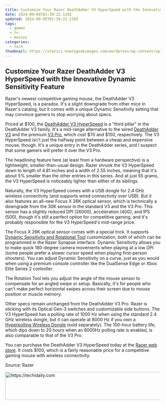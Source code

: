 ```yaml
---
title: Customize Your Razer DeathAdder V3 HyperSpeed with the Innovative Dynamic Sensitivity Feature
date: 2024-09-04T01:39:22.119Z
updated: 2024-09-05T01:39:22.119Z
tags:
  - games
  - tv
  - movies
categories:
  - tech
thumbnail: https://static1.howtogeekimages.com/wordpress/wp-content/uploads/2024/06/55.jpg
---
```


## Customize Your Razer DeathAdder V3 HyperSpeed with the Innovative Dynamic Sensitivity Feature

Razer's newest competitive gaming mouse, the DeathAdder V3 HyperSpeed, is a paradox. It's a slight downgrade from other mice in Razer's catalog, but it comes with a unique Dynamic Sensitivity setting that may convince gamers to stop worrying about specs.

 Priced at $100, the [DeathAdder V3 HyperSpeed](https://razer.a9yw.net/c/156932/642901/10229?subId1=UUhtgUeUpU2003746&subId2=ehtg&u=https%3A%2F%2Fwww.razer.com%2Fgaming-mice%2Frazer-deathadder-v3-hyperspeed%2FRZ01-05140100-R3U1) is a "third pillar" in the DeathAdder V3 family. It's a mid-range alternative to the wired [DeathAdder V3](https://razer.a9yw.net/c/156932/642901/10229?subId1=UUhtgUeUpU2003746&subId2=ehtg&u=https%3A%2F%2Fwww.razer.com%2Fgaming-mice%2Frazer-deathadder-v3) and the premium [V3 Pro](https://razer.a9yw.net/c/156932/642901/10229?subId1=UUhtgUeUpU2003746&subId2=ehtg&u=https%3A%2F%2Fwww.razer.com%2Fgaming-mice%2Frazer-deathadder-v3-pro), which cost $70 and $150, respectively. The V3 HyperSpeed isn't just the halfway point between a cheap and expensive mouse, though. It's a unique entry in the DeathAdder series, and I suspect that some gamers will prefer it over the V3 Pro.

 The headlining feature here (at least from a hardware perspective) is a lightweight, smaller-than-usual design. Razer shrunk the V3 HyperSpeed down to length of 4.81 inches and a width of 2.55 inches, meaning that it's about 5% smaller than the other entries in this series. And at just 55 grams, the V3 HyperSpeed is noticeably lighter than either of its siblings.

 Naturally, the V3 HyperSpeed comes with a USB dongle for 2.4 GHz wireless connectivity (and supports wired connectivity over USB). But it also features an all-new Focus X 26K optical sensor, which is technically a downgrade from the 30K sensor in the standard V3 and the V3 Pro. This sensor has a slightly reduced DPI (26000), acceleration (40G), and IPS (500), though it's still a perfect option for competitive gaming, and it's probably responsible for the V3 HyperSpeed's mid-range price.

 The Focus X 26K optical sensor comes with a special trick. It supports [Dynamic Sensitivity and Rotational Tool](https://razer.a9yw.net/c/156932/642901/10229?subId1=UUhtgUeUpU2003746&subId2=ehtg&u=https%3A%2F%2Fwww.razer.com%2Ftechnology%2Frazer-focus-x-sensor) customization, both of which can be programmed in the Razer Synapse interface. Dynamic Sensitivity allows you to make quick 180-degree camera movements when playing at a low DPI (some people prefer a slower cursor speed when playing first-person shooters). You can adjust Dynamic Sensitivity on a curve, just as you would when using a premium console controller like the DualSense Edge or Xbox Elite Series 2 controller.

 The Rotation Tool lets you adjust the angle of the mouse sensor to compensate for an angled swipe or setup. Basically, it's for people who can't make perfect horizontal swipes across their screen due to mouse position or muscle memory.

 Other specs remain unchanged from the DeathAdder V3 Pro. Razer is sticking with its Optical Gen-3 switches and customizable side buttons. The V3 HyperSpeed has a polling rate of 1000 Hz when using the standard 2.4 GHz wireless dongle, but it can operate at 8000 Hz if you own a [Hyperpolling Wireless Dongle](https://razer.a9yw.net/c/156932/642901/10229?subId1=UUhtgUeUpU2003746&subId2=ehtg&u=https%3A%2F%2Fwww.razer.com%2Fgaming-mice-accessories%2Frazer-hyperpolling-wireless-dongle) (sold separately). The 100-hour battery life, which dips down to 20 hours when an 8000Hz polling rate is enabled, is also comparable to that of the V3 Pro.

 You can purchase the DeathAdder V3 HyperSpeed today at the [Razer web store](https://razer.a9yw.net/c/156932/642901/10229?subId1=UUhtgUeUpU2003746&subId2=ehtg&u=https%3A%2F%2Fwww.razer.com%2Fgaming-mice%2Frazer-deathadder-v3-hyperspeed%2FRZ01-05140100-R3U1). It costs $100, which is a fairly reasonable price for a competitive gaming mouse with wireless connectivity.

 Source: Razer

<ins class="adsbygoogle"
     style="display:block"
     data-ad-format="autorelaxed"
     data-ad-client="ca-pub-7571918770474297"
     data-ad-slot="1223367746"></ins>



<ins class="adsbygoogle"
     style="display:block"
     data-ad-client="ca-pub-7571918770474297"
     data-ad-slot="8358498916"
     data-ad-format="auto"
     data-full-width-responsive="true"></ins>



<!-- affiliate ads begin -->
<a href="https://appsumo.8odi.net/c/5597632/2130875/7443" target="_top" id="2130875">
  <img src="//a.impactradius-go.com/display-ad/7443-2130875" border="0" alt="https://techidaily.com" width="728" height="90"/>
</a>
<img height="0" width="0" src="https://appsumo.8odi.net/i/5597632/2130875/7443" style="position:absolute;visibility:hidden;" border="0" />
<!-- affiliate ads end -->
